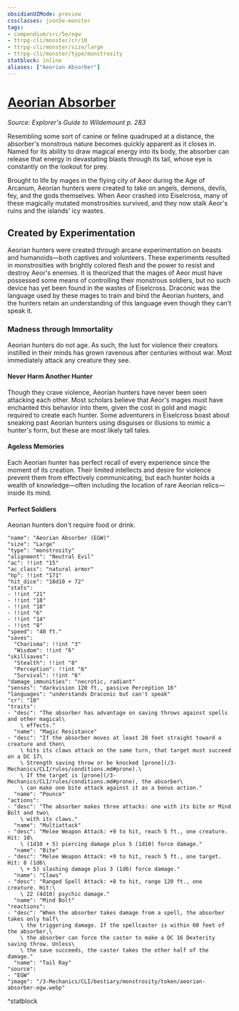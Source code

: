 ```yaml
---
obsidianUIMode: preview
cssclasses: json5e-monster
tags:
- compendium/src/5e/egw
- ttrpg-cli/monster/cr/10
- ttrpg-cli/monster/size/large
- ttrpg-cli/monster/type/monstrosity
statblock: inline
aliases: ["Aeorian Absorber"]
---
```

# [Aeorian Absorber](3-Mechanics\CLI\bestiary\monstrosity/aeorian-absorber-egw.md)
*Source: Explorer's Guide to Wildemount p. 283*  

Resembling some sort of canine or feline quadruped at a distance, the absorber's monstrous nature becomes quickly apparent as it closes in. Named for its ability to draw magical energy into its body, the absorber can release that energy in devastating blasts through its tail, whose eye is constantly on the lookout for prey.

Brought to life by mages in the flying city of Aeor during the Age of Arcanum, Aeorian hunters were created to take on angels, demons, devils, fey, and the gods themselves. When Aeor crashed into Eiselcross, many of these magically mutated monstrosities survived, and they now stalk Aeor's ruins and the islands' icy wastes.

## Created by Experimentation

Aeorian hunters were created through arcane experimentation on beasts and humanoids—both captives and volunteers. These experiments resulted in monstrosities with brightly colored flesh and the power to resist and destroy Aeor's enemies. It is theorized that the mages of Aeor must have possessed some means of controlling their monstrous soldiers, but no such device has yet been found in the wastes of Eiselcross. Draconic was the language used by these mages to train and bind the Aeorian hunters, and the hunters retain an understanding of this language even though they can't speak it.

### Madness through Immortality

Aeorian hunters do not age. As such, the lust for violence their creators instilled in their minds has grown ravenous after centuries without war. Most immediately attack any creature they see.

#### Never Harm Another Hunter

Though they crave violence, Aeorian hunters have never been seen attacking each other. Most scholars believe that Aeor's mages must have enchanted this behavior into them, given the cost in gold and magic required to create each hunter. Some adventurers in Eiselcross boast about sneaking past Aeorian hunters using disguises or illusions to mimic a hunter's form, but these are most likely tall tales.

#### Ageless Memories

Each Aeorian hunter has perfect recall of every experience since the moment of its creation. Their limited intellects and desire for violence prevent them from effectively communicating, but each hunter holds a wealth of knowledge—often including the location of rare Aeorian relics—inside its mind.

#### Perfect Soldiers

Aeorian hunters don't require food or drink.

```statblock
"name": "Aeorian Absorber (EGW)"
"size": "Large"
"type": "monstrosity"
"alignment": "Neutral Evil"
"ac": !!int "15"
"ac_class": "natural armor"
"hp": !!int "171"
"hit_dice": "18d10 + 72"
"stats":
- !!int "21"
- !!int "18"
- !!int "18"
- !!int "6"
- !!int "14"
- !!int "8"
"speed": "40 ft."
"saves":
  "Charisma": !!int "3"
  "Wisdom": !!int "6"
"skillsaves":
  "Stealth": !!int "8"
  "Perception": !!int "6"
  "Survival": !!int "6"
"damage_immunities": "necrotic, radiant"
"senses": "darkvision 120 ft., passive Perception 16"
"languages": "understands Draconic but can't speak"
"cr": "10"
"traits":
- "desc": "The absorber has advantage on saving throws against spells and other magical\
    \ effects."
  "name": "Magic Resistance"
- "desc": "If the absorber moves at least 20 feet straight toward a creature and then\
    \ hits its claws attack on the same turn, that target must succeed on a DC 17\
    \ Strength saving throw or be knocked [prone](/3-Mechanics/CLI/rules/conditions.md#prone).\
    \ If the target is [prone](/3-Mechanics/CLI/rules/conditions.md#prone), the absorber\
    \ can make one bite attack against it as a bonus action."
  "name": "Pounce"
"actions":
- "desc": "The absorber makes three attacks: one with its bite or Mind Bolt and two\
    \ with its claws."
  "name": "Multiattack"
- "desc": "Melee Weapon Attack: +9 to hit, reach 5 ft., one creature. Hit: 10\
    \ (1d10 + 5) piercing damage plus 5 (1d10) force damage."
  "name": "Bite"
- "desc": "Melee Weapon Attack: +9 to hit, reach 5 ft., one target. Hit: 8 (1d6\
    \ + 5) slashing damage plus 3 (1d6) force damage."
  "name": "Claws"
- "desc": "Ranged Spell Attack: +8 to hit, range 120 ft., one creature. Hit:\
    \ 22 (4d10) psychic damage."
  "name": "Mind Bolt"
"reactions":
- "desc": "When the absorber takes damage from a spell, the absorber takes only half\
    \ the triggering damage. If the spellcaster is within 60 feet of the absorber,\
    \ the absorber can force the caster to make a DC 16 Dexterity saving throw. Unless\
    \ the save succeeds, the caster takes the other half of the damage."
  "name": "Tail Ray"
"source":
- "EGW"
"image": "/3-Mechanics/CLI/bestiary/monstrosity/token/aeorian-absorber-egw.webp"
```
^statblock